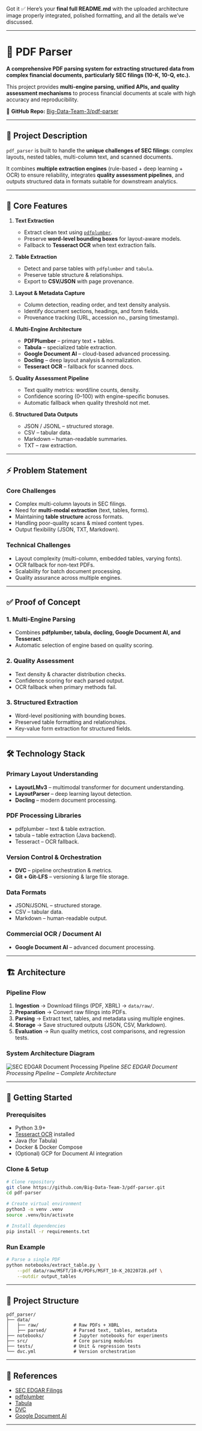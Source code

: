 Got it ✅
Here’s your **final full README.md** with the uploaded architecture image properly integrated, polished formatting, and all the details we’ve discussed.

---

# 📄 PDF Parser

**A comprehensive PDF parsing system for extracting structured data from complex financial documents, particularly SEC filings (10-K, 10-Q, etc.).**

This project provides **multi-engine parsing, unified APIs, and quality assessment mechanisms** to process financial documents at scale with high accuracy and reproducibility.

🔗 **GitHub Repo:** [Big-Data-Team-3/pdf-parser](https://github.com/Big-Data-Team-3/pdf-parser.git)

---

## 🌟 Project Description

`pdf_parser` is built to handle the **unique challenges of SEC filings**: complex layouts, nested tables, multi-column text, and scanned documents.

It combines **multiple extraction engines** (rule-based + deep learning + OCR) to ensure reliability, integrates **quality assessment pipelines**, and outputs structured data in formats suitable for downstream analytics.

---

## 🧩 Core Features

1. **Text Extraction**

   * Extract clean text using [`pdfplumber`](https://github.com/jsvine/pdfplumber).
   * Preserve **word-level bounding boxes** for layout-aware models.
   * Fallback to **Tesseract OCR** when text extraction fails.

2. **Table Extraction**

   * Detect and parse tables with `pdfplumber` and `tabula`.
   * Preserve table structure & relationships.
   * Export to **CSV/JSON** with page provenance.

3. **Layout & Metadata Capture**

   * Column detection, reading order, and text density analysis.
   * Identify document sections, headings, and form fields.
   * Provenance tracking (URL, accession no., parsing timestamp).

4. **Multi-Engine Architecture**

   * **PDFPlumber** – primary text + tables.
   * **Tabula** – specialized table extraction.
   * **Google Document AI** – cloud-based advanced processing.
   * **Docling** – deep layout analysis & normalization.
   * **Tesseract OCR** – fallback for scanned docs.

5. **Quality Assessment Pipeline**

   * Text quality metrics: word/line counts, density.
   * Confidence scoring (0–100) with engine-specific bonuses.
   * Automatic fallback when quality threshold not met.

6. **Structured Data Outputs**

   * JSON / JSONL – structured storage.
   * CSV – tabular data.
   * Markdown – human-readable summaries.
   * TXT – raw extraction.

---

## ⚡ Problem Statement

### **Core Challenges**

* Complex multi-column layouts in SEC filings.
* Need for **multi-modal extraction** (text, tables, forms).
* Maintaining **table structure** across formats.
* Handling poor-quality scans & mixed content types.
* Output flexibility (JSON, TXT, Markdown).

### **Technical Challenges**

* Layout complexity (multi-column, embedded tables, varying fonts).
* OCR fallback for non-text PDFs.
* Scalability for batch document processing.
* Quality assurance across multiple engines.

---

## ✅ Proof of Concept

### 1. Multi-Engine Parsing

* Combines **pdfplumber, tabula, docling, Google Document AI, and Tesseract**.
* Automatic selection of engine based on quality scoring.

### 2. Quality Assessment

* Text density & character distribution checks.
* Confidence scoring for each parsed output.
* OCR fallback when primary methods fail.

### 3. Structured Extraction

* Word-level positioning with bounding boxes.
* Preserved table formatting and relationships.
* Key-value form extraction for structured fields.

---

## 🛠️ Technology Stack

### **Primary Layout Understanding**

* **LayoutLMv3** – multimodal transformer for document understanding.
* **LayoutParser** – deep learning layout detection.
* **Docling** – modern document processing.

### **PDF Processing Libraries**

* pdfplumber – text & table extraction.
* tabula – table extraction (Java backend).
* Tesseract – OCR fallback.

### **Version Control & Orchestration**

* **DVC** – pipeline orchestration & metrics.
* **Git + Git-LFS** – versioning & large file storage.

### **Data Formats**

* JSON/JSONL – structured storage.
* CSV – tabular data.
* Markdown – human-readable output.

### **Commercial OCR / Document AI**

* **Google Document AI** – advanced document processing.

---

## 🏗️ Architecture

### **Pipeline Flow**

1. **Ingestion** → Download filings (PDF, XBRL) → `data/raw/`.
2. **Preparation** → Convert raw filings into PDFs.
3. **Parsing** → Extract text, tables, and metadata using multiple engines.
4. **Storage** → Save structured outputs (JSON, CSV, Markdown).
5. **Evaluation** → Run quality metrics, cost comparisons, and regression tests.

### **System Architecture Diagram**

![SEC EDGAR Document Processing Pipeline](./data/sec_edgar_final_clean.png)
*SEC EDGAR Document Processing Pipeline – Complete Architecture*

---

## 🚀 Getting Started

### **Prerequisites**

* Python 3.9+
* [Tesseract OCR](https://tesseract-ocr.github.io/) installed
* Java (for Tabula)
* Docker & Docker Compose
* (Optional) GCP for Document AI integration

### **Clone & Setup**

```bash
# Clone repository
git clone https://github.com/Big-Data-Team-3/pdf-parser.git
cd pdf-parser

# Create virtual environment
python3 -m venv .venv
source .venv/bin/activate

# Install dependencies
pip install -r requirements.txt
```

### **Run Example**

```bash
# Parse a single PDF
python notebooks/extract_table.py \
    --pdf data/raw/MSFT/10-K/PDFs/MSFT_10-K_20220728.pdf \
    --outdir output_tables
```

---

## 📂 Project Structure

```
pdf_parser/
├── data/
│   ├── raw/             # Raw PDFs + XBRL
│   ├── parsed/          # Parsed text, tables, metadata
├── notebooks/           # Jupyter notebooks for experiments
├── src/                 # Core parsing modules
├── tests/               # Unit & regression tests
└── dvc.yml              # Version orchestration
```

---

## 🔗 References

* [SEC EDGAR Filings](https://www.sec.gov/edgar.shtml)
* [pdfplumber](https://github.com/jsvine/pdfplumber)
* [Tabula](https://tabula.technology/)
* [DVC](https://dvc.org/)
* [Google Document AI](https://cloud.google.com/document-ai)

---

